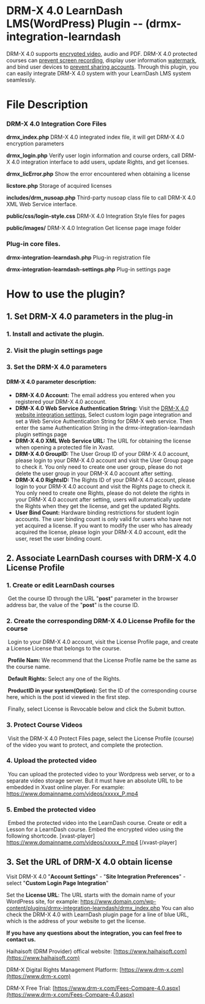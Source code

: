 # DRM-X 4.0 LearnDash LMS(WordPress) Plugin -- (drmx-integration-learndash 

DRM-X 4.0 supports [encrypted video](https://www.haihaisoft.com/Video-DRM-Protection.aspx), audio and PDF. DRM-X 4.0 protected courses can [prevent screen recording](https://www.haihaisoft.com/Smart-Prevent-Screen-Recording.aspx), display user information [watermark](https://www.drm-x.com/Secure-Architecture-4.0.aspx#watermark-scroll-tab), and bind user devices to [prevent sharing accounts](https://www.drm-x.com/Secure-Architecture-4.0.aspx#binding-scroll-tab). Through this plugin, you can easily integrate DRM-X 4.0 system with your LearnDash LMS system seamlessly.



# File Description

### DRM-X 4.0 Integration Core Files

**drmx_index.php**  DRM-X 4.0 integrated index file, it will get DRM-X 4.0 encryption parameters

**drmx_login.php** Verify user login information and course orders, call DRM-X 4.0 integration interface to add users, update Rights, and get licenses.

**drmx_licError.php** Show the error encountered when obtaining a license

**licstore.php** Storage of acquired licenses

**includes/drm_nusoap.php** Third-party nusoap class file to call DRM-X 4.0 XML Web Service interface.

**public/css/login-style.css** DRM-X 4.0 Integration Style files for pages

**public/images/**  DRM-X 4.0 Integration Get license page image folder

### Plug-in core files.

**drmx-integration-learndash.php** Plug-in registration file

**drmx-integration-learndash-settings.php** Plug-in settings page



# How to use the plugin?

## 1. Set DRM-X 4.0 parameters in the plug-in

### 	1. Install and activate the plugin.

### 	2. Visit the plugin settings page

### 	3. Set the DRM-X 4.0 parameters

#### 	DRM-X 4.0 parameter description:

- **DRM-X 4.0 Account:** The email address you entered when you registered your DRM-X 4.0 account.
- **DRM-X 4.0 Web Service Authentication String:** Visit the [DRM-X 4.0 website integration settings](http://4.drm-x.com/SetIntegration.aspx), Select custom login page integration and set a Web Service Authentication String for DRM-X web service. Then enter the same Authentication String in the drmx-integration-learndash plugin settings page
- **DRM-X 4.0 XML Web Service URL:** The URL for obtaining the license when opening a protected file in Xvast.
- **DRM-X 4.0 GroupID:** The User Group ID of your DRM-X 4.0 account, please login to your DRM-X 4.0 account and visit the User Group page to check it. You only need to create one user group, please do not delete the user group in your DRM-X 4.0 account after setting.
- **DRM-X 4.0 RightsID:** The Rights ID of your DRM-X 4.0 account, please login to your DRM-X 4.0 account and visit the Rights page to check it. You only need to create one Rights, please do not delete the rights in your DRM-X 4.0 account after setting, users will automatically update the Rights when they get the license, and get the updated Rights.
- **User Bind Count:** Hardware binding restrictions for student login accounts. The user binding count is only valid for users who have not yet acquired a license. If you want to modify the user who has already acquired the license, please login your DRM-X 4.0 account, edit the user, reset the user binding count.

## 2. Associate LearnDash courses with DRM-X 4.0 License Profile

### 1. Create or edit LearnDash courses

​	Get the course ID through the URL "**post**" parameter in the browser address bar, the value of the "**post**" is the course ID.

### 2. Create the corresponding DRM-X 4.0 License Profile for the course

​	Login to your DRM-X 4.0 account, visit the License Profile page, and create a License License that belongs to the course.

​	**Profile Nam:** We recommend that the License Profile name be the same as the course name.

​	**Default Rights:** Select any one of the Rights.

​	**ProductID in your system(Option):** Set the ID of the corresponding course here, which is the post id viewed in the first step.

​	Finally, select License is Revocable below and click the Submit button.

### 3. Protect Course Videos

​	Visit the DRM-X 4.0 Protect Files page, select the License Profile (course) of the video you want to protect, and complete the protection.

### 4. Upload the protected video

​	You can upload the protected video to your Wordpress web server, or to a separate video storage server. But it must have an absolute URL to be embedded in Xvast online player. For example: https://www.domainname.com/videos/xxxxx_P.mp4

### 5. Embed the protected video

​	Embed the protected video into the LearnDash course. Create or edit a Lesson for a LearnDash course. Embed the encrypted video using the following shortcode. [xvast-player] https://www.domainname.com/videos/xxxxx_P.mp4 [/xvast-player]

## 3. Set the URL of DRM-X 4.0 obtain license

Visit DRM-X 4.0 "**Account Settings**" - "**Site Integration Preferences**" - select "**Custom Login Page Integration**"

Set the **License URL**: The URL starts with the domain name of your WordPress site, for example: https://www.domain.com/wp-content/plugins/drmx-integration-learndash/drmx_index.php You can also check the DRM-X 4.0 with LearnDash plugin page for a line of blue URL, which is the address of your website to get the license.



**If you have any questions about the integration, you can feel free to contact us.**

Haihaisoft (DRM Provider) offical website: [https://www.haihaisoft.com](https://www.haihaisoft.com) 

DRM-X Digital Rights Management Platform: [https://www.drm-x.com](https://www.drm-x.com) 

DRM-X Free Trial: [https://www.drm-x.com/Fees-Compare-4.0.aspx](https://www.drm-x.com/Fees-Compare-4.0.aspx)
